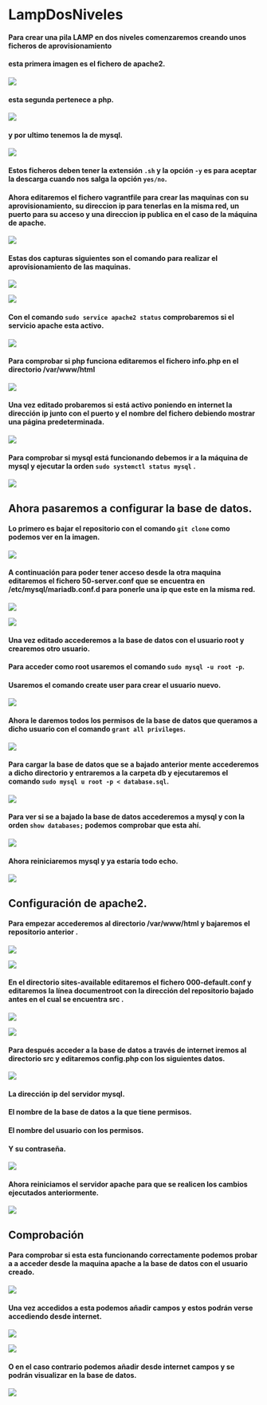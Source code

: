 # LampDosNiveles
#### Para crear una pila LAMP en dos niveles comenzaremos creando unos ficheros de aprovisionamiento
#### esta primera imagen es el fichero de apache2.
![](img/Imagen1.jpg)
#### esta segunda pertenece a php.
![](img/Imagen3.jpg)
#### y por ultimo tenemos la de mysql. 
![](img/Imagen7.jpg)
#### Estos ficheros deben tener la extensión ` .sh ` y la opción ` -y ` es para aceptar la descarga cuando nos salga la opción ` yes/no `.
#### Ahora editaremos el fichero vagrantfile para crear las maquinas con su aprovisionamiento, su direccion ip para tenerlas en la misma red, un puerto para su acceso y una direccion ip publica en el caso de la máquina de apache.
![](img/capturavagrantfile.jpg)
#### Estas dos capturas siguientes son el comando para realizar el aprovisionamiento de las maquinas.
![](img/Imagen6.jpg)

![](img/Imagen8.jpg)
#### Con el comando ` sudo service apache2 status ` comprobaremos si el servicio apache esta activo.
![](img/Imagen2.jpg)
#### Para comprobar si php funciona editaremos el fichero **info.php** en el directorio **/var/www/html**
![](img/Imagen4.jpg)
#### Una vez editado probaremos si está activo poniendo en internet la dirección ip junto con el puerto y el nombre del fichero debiendo mostrar una página predeterminada.
![](img/Imagen5.jpg)
#### Para comprobar si mysql está funcionando debemos ir a la máquina de mysql y ejecutar la orden ` sudo systemctl status mysql ` .
![](img/Imagen9.jpg)
## Ahora pasaremos a configurar la base de datos.
#### Lo primero es bajar el repositorio con el comando ` git clone ` como podemos ver en la imagen.
![](img/Imagen10.jpg)
#### A continuación para poder tener acceso desde la otra maquina editaremos el **fichero 50-server.conf** que se encuentra en **/etc/mysql/mariadb.conf.d** para ponerle una ip que este en la misma red.
![](img/Imagen11.jpg)

![](img/Imagen12.jpg)
#### Una vez editado accederemos a la base de datos con el usuario root y crearemos otro usuario.
#### Para acceder como root usaremos el comando ` sudo mysql -u root -p `.
#### Usaremos el comando create user para crear el usuario nuevo.
![](img/Imagen13.jpg)
#### Ahora le daremos todos los permisos de la base de datos que queramos a dicho usuario con el comando ` grant all privileges `.
![](img/Imagen14.jpg)
#### Para cargar la base de datos que se a bajado anterior mente accederemos a dicho directorio y entraremos a la carpeta db y ejecutaremos el comando ` sudo mysql u root -p < database.sql `.
![](img/Imagen15.jpg)
#### Para ver si se a bajado la base de datos accederemos a mysql y con la orden ` show databases; ` podemos comprobar que esta ahí.
![](img/Imagen16.jpg)
#### Ahora reiniciaremos mysql y ya estaría todo echo.
![](img/Imagen17.jpg)
## Configuración de apache2.
#### Para empezar accederemos al directorio **/var/www/html** y bajaremos el repositorio anterior .
![](img/Imagen18.jpg)

![](img/Imagen19.jpg)
#### En el directorio sites-available editaremos el fichero **000-default.conf** y editaremos la línea documentroot con la dirección del repositorio bajado antes en el cual se encuentra **src** .
![](img/Imagen20.jpg)

![](img/Imagen21.jpg)
#### Para después acceder a la base de datos a través de internet iremos al directorio src y editaremos **config.php** con los siguientes datos.

![](img/Imagen23.jpg)
#### La dirección ip del servidor mysql.
#### El nombre de la base de datos a la que tiene permisos.
#### El nombre del usuario con los permisos.
#### Y su contraseña.

![](img/Imagen24.jpg)
#### Ahora reiniciamos el servidor apache para que se realicen los cambios ejecutados anteriormente.
![](img/Imagen25.jpg)
## Comprobación
#### Para comprobar si esta esta funcionando correctamente podemos probar a a acceder desde la maquina apache a la base de datos con el usuario creado.

![](img/Imagen26.jpg)
#### Una vez accedidos a esta podemos añadir campos y estos podrán verse accediendo desde internet.
![](img/Imagen27.jpg)

![](img/Imagen28.jpg)
#### O en el caso contrario podemos añadir desde internet campos y se podrán visualizar en la base de datos.
![](img/Imagen29.jpg)
